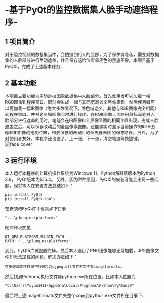 # -基于PyQt的监控数据集人脸手动遮挡程序-
## 1 项目简介
对于监控视频的数据集当中，会拍摄到行人的脸部，为了保护其隐私，需要对数据集的人脸部分进行手动遮盖，并且保存这给位置呈灰色的黑底图像。本项目基于PyQt5，完成了上述基本任务。
## 2 基本功能
本项目主要功能为手动遮挡图像数据集中人脸部分。首先使用者可以加载一幅RGB图像到程序窗口，同时会生成一幅与其同宽高的全黑像素图。然后使用者可以再加载一幅IR图像（绝大多数情况下，除色域之外，其他与RGB图像完全相同）到程序窗口，并对这三幅图像同时进行操作。在RGB图像上面使用鼠标画笔对人脸部分进行遮盖的同时，笔迹会在IR图像和全黑像素图的相同位置出现。完成人脸遮盖之后，可以保存改动后的全黑像素图像。还能够实时显示当前操作的RGB图像和IR图像的绝对位置，和要保存的改动后的全黑像素图的保存路径。另外，为了对使用者友好，本程序还设置了，上一张，下一张，清空笔迹等快捷键。
![face_cover](https://user-images.githubusercontent.com/45918664/184271301-c58bd8d8-1855-49a5-ae58-8b71927b272f.png)
## 3 运行环境
本人运行本程序的计算机操作系统为Windows 11，Python解释器版本为Python 3.9， PyQt版本为5.15.4。
另外，因为种种原因，PyQt5的安装可能会出现一些问题，现将本人在安装方法总结如下：
```
pip install PyQt5
pip install PyQt5-tools
```
在安装的PyQt库中搜索如下目录
```
"...\plungins\platforms"
```
配置环境变量
```
QT_QPA_PLATFORM_PLUGIN_PATH
PATH: "...\plungins\platforms"
```
到此，PyQt5库就配置完毕。然后本人遇到了PNG图像能够正常加载，JPG图像文件却无法加载的问题。解决办法如下：
```
在安装库文件目录中找到包含qjpeg.dll文件的文件夹imageformats。
```
然后找到Python可执行文件即python.exe所在位置，比如本人位置为
```
"C:\Users\Yuyun1011\AppData\Local\Programs\Python\Python39"
```
最后将上述imageformats文件夹整个copy到python.exe文件所在目录下。
